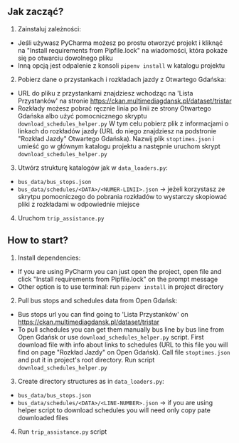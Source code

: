 ## Jak zacząć?

1. Zainstaluj zależności:
 - Jeśli używasz PyCharma możesz po prostu otworzyć projekt i kliknąć na "Install requirements from Pipfile.lock" 
 na wiadomości, która pokaże się po otwarciu dowolnego pliku
 - Inną opcją jest odpalenie z konsoli `pipenv install` w katalogu projektu
 
2. Pobierz dane o przystankach i rozkładach jazdy z Otwartego Gdańska:
 - URL do pliku z przystankami znajdziesz wchodząc na 'Lista Przystanków' na stronie https://ckan.multimediagdansk.pl/dataset/tristar
 - Rozkłady możesz pobrać ręcznie linia po linii ze strony Otwartego Gdańska albo użyć pomocnicznego skryptu `download_schedules_helper.py` 
  W tym celu pobierz plik z informacjami o linkach do rozkładów jazdy (URL do niego znajdziesz na podstronie "Rozkład Jazdy" Otwartego Gdańska).
  Nazwij plik `stoptimes.json` i umieść go w głównym katalogu projektu a następnie uruchom skrypt `download_schedules_helper.py`

3. Utwórz strukturę katalogów jak w `data_loaders.py`:
 - `bus_data/bus_stops.json` 
 - `bus_data/schedules/<DATA>/<NUMER-LINII>.json` -> jeżeli korzystasz ze skrytpu pomocniczego do pobrania rozkładów to wystarczy skopiować pliki z rozkładami w odpowiednie miejsce   

4. Uruchom `trip_assistance.py`

## How to start?

1. Install dependencies:
 - If you are using PyCharm you can just open the project, open file and click "Install requirements from Pipfile.lock" on the prompt message
 - Other option is to use terminal: run `pipenv install` in project directory
 
2. Pull bus stops and schedules data from Open Gdańsk:
 - Bus stops url you can find going to 'Lista Przystanków' on https://ckan.multimediagdansk.pl/dataset/tristar
 - To pull schedules you can get them manually bus line by bus line from Open Gdańsk or use `download_schedules_helper.py` script.
 First download file with info about links to schedules (URL to this file you will find on page "Rozkład Jazdy" on Open Gdańsk).
 Call file `stoptimes.json` and put it in project's root directory. Run script `download_schedules_helper.py`
 
3. Create directory structures as in `data_loaders.py`:
 - `bus_data/bus_stops.json` 
 - `bus_data/schedules/<DATA>/<LINE-NUMBER>.json` -> if you are using helper script to download schedules you will need only copy pate downloaded files   
   
4. Run `trip_assistance.py` script

